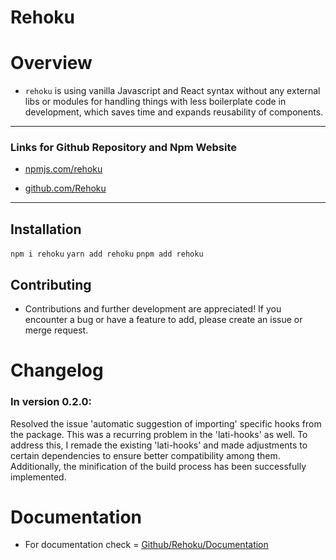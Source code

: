 # Rehoku 

# Overview

- `rehoku` is using vanilla Javascript and React syntax without any external libs or modules for handling things with less boilerplate code in development, which saves time and expands reusability of components.

---

### Links for Github Repository and Npm Website

- [npmjs.com/rehoku](https://www.npmjs.com/package/rehoku?activeTab=readme)

- [github.com/Rehoku](https://github.com/latids/Rehoku)

---

## Installation

`npm i rehoku`
`yarn add rehoku`
`pnpm add rehoku`

## Contributing

- Contributions and further development are appreciated! If you encounter a bug or have a feature to add, please create an issue or merge request.

# Changelog

### In version 0.2.0:

Resolved the issue 'automatic suggestion of importing' specific hooks from the package. This was a recurring problem in the 'lati-hooks' as well. To address this, I remade the existing 'lati-hooks' and made adjustments to certain dependencies to ensure better compatibility among them. Additionally, the minification of the build process has been successfully implemented.

# Documentation

- For documentation check = [Github/Rehoku/Documentation](https://github.com/latids/Rehoku/blob/main/documentation/DOCUMENTATION.MD)
